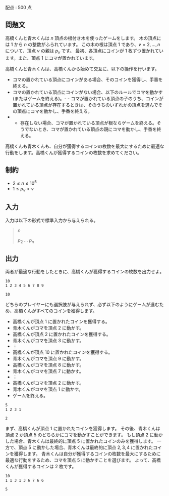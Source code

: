 配点 : $500$ 点

## 問題文

高橋くんと青木くんは $n$ 頂点の根付き木を使ったゲームをします。
木の頂点には $1$ から $n$ の整数がふられています。
この木の根は頂点 $1$ であり、$v=2,\dots,n$ について、頂点 $v$ の親は $p_v$ です。
最初、各頂点にコインが $1$ 枚ずつ置かれています。また、頂点 $1$ にコマが置かれています。

高橋くんと青木くんは、高橋くんから始めて交互に、以下の操作を行います。

- コマの置かれている頂点にコインがある場合、そのコインを獲得し、手番を終える。
- コマの置かれている頂点にコインがない場合、以下のルールでコマを動かす (またはゲームを終える)。-   - コマが置かれている頂点の子のうち、コインが置かれている頂点が存在するときは、そのうちのいずれかの頂点を選んでその頂点にコマを動かし、手番を終える。
-   - 存在しない場合、コマが置かれている頂点が根ならゲームを終える。そうでないとき、コマが置かれている頂点の親にコマを動かし、手番を終える。

高橋くんも青木くんも、自分が獲得するコインの枚数を最大にするために最適な行動をします。高橋くんが獲得するコインの枚数を求めてください。

## 制約

- $2\le n \le 10^5$
- $1\le p_v \lt v$

## 入力

入力は以下の形式で標準入力から与えられる。

> $n$
> 
> $p_2$ $\dots$ $p_n$

## 出力

両者が最適な行動をしたときに、高橋くんが獲得するコインの枚数を出力せよ。

```input1
10
1 2 3 4 5 6 7 8 9
```

```output1
10
```

どちらのプレイヤーにも選択肢が与えられず、必ず以下のようにゲームが進むため、高橋くんがすべてのコインを獲得します。

- 高橋くんが頂点 $1$ に置かれたコインを獲得する。
- 青木くんがコマを頂点 $2$ に動かす。
- 高橋くんが頂点 $2$ に置かれたコインを獲得する。
- 青木くんがコマを頂点 $3$ に動かす。
- $\vdots$
- 高橋くんが頂点 $10$ に置かれたコインを獲得する。
- 青木くんがコマを頂点 $9$ に動かす。
- 高橋くんがコマを頂点 $8$ に動かす。
- 青木くんがコマを頂点 $7$ に動かす。
- $\vdots$
- 高橋くんがコマを頂点 $2$ に動かす。
- 青木くんがコマを頂点 $1$ に動かす。
- ゲームを終える。

```input2
5
1 2 3 1
```

```output2
2
```

まず、高橋くんが頂点 $1$ に置かれたコインを獲得します。
その後、青木くんは頂点 $2$ か頂点 $5$ のどちらかにコマを動かすことができます。
もし頂点 $2$ に動かした場合、青木くんは最終的に頂点 $5$ に置かれたコインのみを獲得します。
一方で、頂点 $5$ に動かした場合、青木くんは最終的に頂点 $2,3,4$ に置かれたコインを獲得します。
青木くんは自分が獲得するコインの枚数を最大にするために最適な行動をするため、コマを頂点 $5$ に動かすことを選びます。
よって、高橋くんが獲得するコインは $2$ 枚です。

```input3
10
1 1 3 1 3 6 7 6 6
```

```output3
5
```